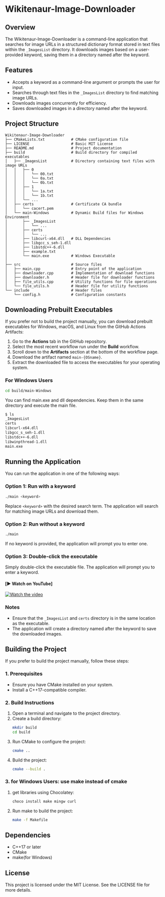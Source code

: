 # Wikitenaur-Image-Downloader

## Overview
The Wikitenaur-Image-Downloader is a command-line application that searches for image URLs in a structured dictionary format stored in text files within the `_ImagesList` directory. It downloads images based on a user-provided keyword, saving them in a directory named after the keyword.

## Features
- Accepts a keyword as a command-line argument or prompts the user for input.
- Searches through text files in the `_ImagesList` directory to find matching image URLs.
- Downloads images concurrently for efficiency.
- Saves downloaded images in a directory named after the keyword.

## Project Structure
```
Wikitenaur-Image-Downloader
├── CMakeLists.txt            # CMake configuration file
├── LICENSE                   # Basic MIT License
├── README.md                 # Project documentation
├── build                     # Build directory for compiled executables
│   ├── _ImagesList           # Directory containing text files with image URLs
│   │   ├── 0
│   │   │   └── 00.txt
│   │   │   └── 0a.txt
│   │   │   └── 0b.txt
│   │   ├── 1
│   │   │   └── 1a.txt
│   │   │   └── 1b.txt
│   │   └── ...
│   ├── certs                 # Certificate CA bundle
│   │   └── cacert.pem
│   └── main-Windows          # Dynamic Build files for Windows Environment
│       ├── _ImagesList
│       │   └── ...
│       ├── certs
│       │   └── ...
│       ├── libcurl-x64.dll   # DLL Dependencies
│       ├── libgcc_s_seh-1.dll
│       ├── libstdc++-6.dll
│       ├── example.txt
│       └── main.exe          # Windows Executable
│
├── src                       # Source files
│   ├── main.cpp              # Entry point of the application
│   ├── downloader.cpp        # Implementation of download functions
│   ├── downloader.h          # Header file for downloader functions
│   ├── file_utils.cpp        # Utility functions for file operations
│   └── file_utils.h          # Header file for utility functions
└── include                   # Header files
    └── config.h              # Configuration constants
```

## Downloading Prebuilt Executables

If you prefer not to build the project manually, you can download prebuilt executables for Windows, macOS, and Linux from the GitHub Actions Artifacts:

1. Go to the **Actions** tab in the GitHub repository.
2. Select the most recent workflow run under the **Build** workflow.
3. Scroll down to the **Artifacts** section at the bottom of the workflow page.
4. Download the artifact named `main-{OSname}`.
5. Extract the downloaded file to access the executables for your operating system.

### For Windows Users
```bash
cd build/main-Windows
```
You can find main.exe and dll dependencies. Keep them in the same directory and execute the main file.
```bash
$ ls
_ImagesList
certs
libcurl-x64.dll
libgcc_s_seh-1.dll
libstdc++-6.dll
libwinpthread-1.dll
main.exe
```

## Running the Application

You can run the application in one of the following ways:

### Option 1: Run with a keyword
```bash
./main <keyword>
```
Replace `<keyword>` with the desired search term. The application will search for matching image URLs and download them.

### Option 2: Run without a keyword
```bash
./main
```
If no keyword is provided, the application will prompt you to enter one.

### Option 3: Double-click the executable
Simply double-click the executable file. The application will prompt you to enter a keyword.

#### [▶️ Watch on YouTube]

[![Watch the video](https://img.youtube.com/vi/UZkOfjbR15A/0.jpg)](https://www.youtube.com/watch?v=UZkOfjbR15A)

### Notes
- Ensure that the `_ImagesList` and `certs` directory is in the same location as the executable.
- The application will create a directory named after the keyword to save the downloaded images.

## Building the Project

If you prefer to build the project manually, follow these steps:

### 1. Prerequisites
- Ensure you have CMake installed on your system.
- Install a C++17-compatible compiler.

### 2. Build Instructions
1. Open a terminal and navigate to the project directory.
2. Create a build directory:
   ```bash
   mkdir build
   cd build
   ```
3. Run CMake to configure the project:
   ```bash
   cmake ..
   ```
4. Build the project:
   ```bash
   cmake --build .
   ```

### 3. for Windows Users: use make instead of cmake
1. get libraries using Chocolatey:
   ```bash
   choco install make mingw curl
   ```
2. Run make to build the project:
   ```bash
   make -f Makefile
   ```

## Dependencies
- C++17 or later
- CMake
- make(for Windows)

## License
This project is licensed under the MIT License. See the LICENSE file for more details.